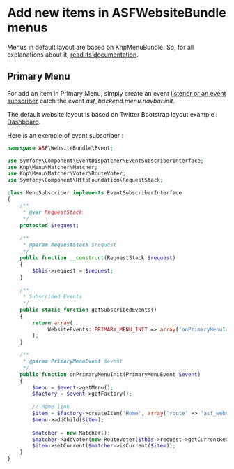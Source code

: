 # Add new items in ASFWebsiteBundle menus

Menus in default layout are based on KnpMenuBundle. So, for all explanations about it, [read its documentation](http://symfony.com/doc/master/bundles/KnpMenuBundle/index.html).

## Primary Menu

For add an item in Primary Menu, simply create an event [listener or an event subscriber](http://symfony.com/doc/current/cookbook/event_dispatcher/event_listener.html) catch the event *asf_backend.menu.navbar.init*.

The default website layout is based on Twitter Bootstrap layout example : [Dashboard](http://getbootstrap.com/examples/dashboard/).

Here is an exemple of event subscriber :

```php
namespace ASF\WebsiteBundle\Event;

use Symfony\Component\EventDispatcher\EventSubscriberInterface;
use Knp\Menu\Matcher\Matcher;
use Knp\Menu\Matcher\Voter\RouteVoter;
use Symfony\Component\HttpFoundation\RequestStack;

class MenuSubscriber implements EventSubscriberInterface
{
	/**
	 * @var RequestStack
	 */
	protected $request;
	
	/**
	 * @param RequestStack $request
	 */
	public function __construct(RequestStack $request)
	{
		$this->request = $request;
	}
	
	/**
	 * Subscribed Events
	 */
	public static function getSubscribedEvents()
	{
		return array(
			 WebsiteEvents::PRIMARY_MENU_INIT => array('onPrimaryMenuInit', 0)
		);
	}

	/**
	 * @param PrimaryMenuEvent $event
	 */
	public function onPrimaryMenuInit(PrimaryMenuEvent $event)
	{
		$menu = $event->getMenu();
		$factory = $event->getFactory();
		
		// Home link
		$item = $factory->createItem('Home', array('route' => 'asf_website_homepage'));
		$menu->addChild($item);
		
		$matcher = new Matcher();
		$matcher->addVoter(new RouteVoter($this->request->getCurrentRequest()));
		$item->setCurrent($matcher->isCurrent($item));
	}
}
```